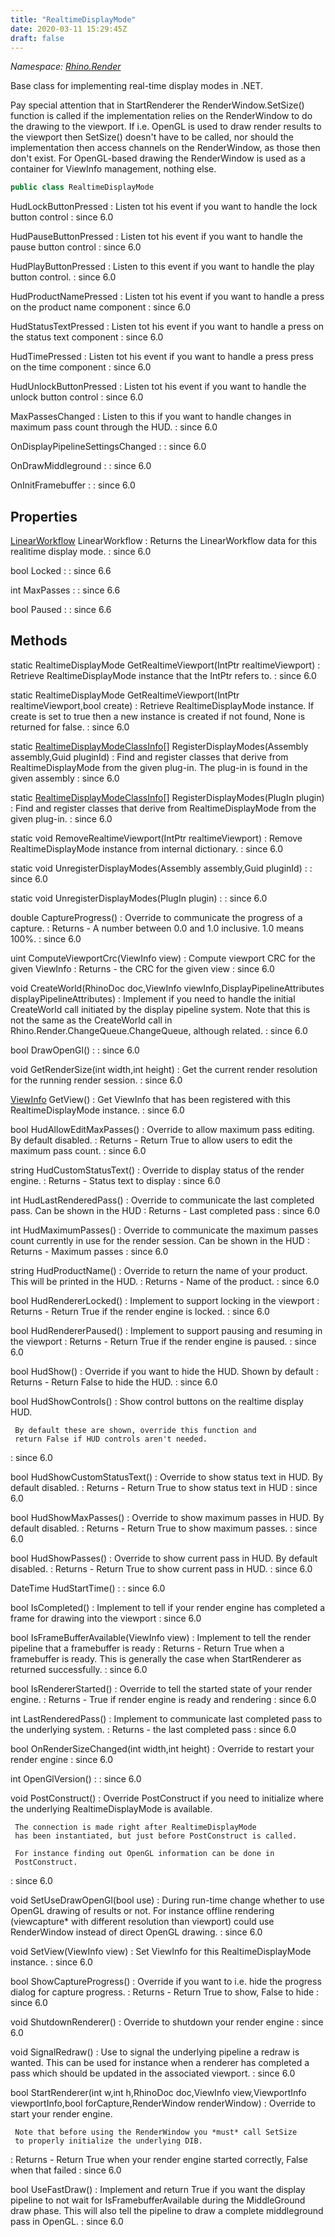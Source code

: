 ```yaml
---
title: "RealtimeDisplayMode"
date: 2020-03-11 15:29:45Z
draft: false
---
```


*Namespace: [Rhino.Render](../)*

Base class for implementing real-time display modes in .NET.
   
   Pay special attention that in StartRenderer the RenderWindow.SetSize()
   function is called if the implementation relies on the RenderWindow to
   do the drawing to the viewport. If i.e. OpenGL is used to draw render
   results to the viewport then SetSize() doesn't have to be called, nor
   should the implementation then access channels on the RenderWindow, as
   those then don't exist. For OpenGL-based drawing the RenderWindow is
   used as a container for ViewInfo management, nothing else.
```cs
public class RealtimeDisplayMode
```

HudLockButtonPressed
: Listen tot his event if you want to handle the lock button control
: since 6.0

HudPauseButtonPressed
: Listen tot his event if you want to handle the pause button control
: since 6.0

HudPlayButtonPressed
: Listen to this event if you want to handle the play button control.
: since 6.0

HudProductNamePressed
: Listen tot his event if you want to handle a press on the product name component
: since 6.0

HudStatusTextPressed
: Listen tot his event if you want to handle a press on the status text component
: since 6.0

HudTimePressed
: Listen tot his event if you want to handle a press press on the time component
: since 6.0

HudUnlockButtonPressed
: Listen tot his event if you want to handle the unlock button control
: since 6.0

MaxPassesChanged
: Listen to this if you want to handle changes in maximum pass count through
     the HUD.
: since 6.0

OnDisplayPipelineSettingsChanged
: 
: since 6.0

OnDrawMiddleground
: 
: since 6.0

OnInitFramebuffer
: 
: since 6.0
## Properties

[LinearWorkflow](/rhinocommon/rhino/render/linearworkflow/) LinearWorkflow
: Returns the LinearWorkflow data for this realitime display mode.
: since 6.0

bool Locked
: 
: since 6.6

int MaxPasses
: 
: since 6.6

bool Paused
: 
: since 6.6
## Methods

static RealtimeDisplayMode GetRealtimeViewport(IntPtr realtimeViewport)
: Retrieve RealtimeDisplayMode instance that the IntPtr refers to.
: since 6.0

static RealtimeDisplayMode GetRealtimeViewport(IntPtr realtimeViewport,bool create)
: Retrieve RealtimeDisplayMode instance. If create is set to true
     then a new instance is created if not found, None is returned for false.
: since 6.0

static [RealtimeDisplayModeClassInfo](/rhinocommon/rhino/render/realtimedisplaymodeclassinfo/)[] RegisterDisplayModes(Assembly assembly,Guid pluginId)
: Find and register classes that derive from RealtimeDisplayMode
     from the given plug-in. The plug-in is found in the given assembly
: since 6.0

static [RealtimeDisplayModeClassInfo](/rhinocommon/rhino/render/realtimedisplaymodeclassinfo/)[] RegisterDisplayModes(PlugIn plugin)
: Find and register classes that derive from RealtimeDisplayMode
     from the given plug-in.
: since 6.0

static void RemoveRealtimeViewport(IntPtr realtimeViewport)
: Remove RealtimeDisplayMode instance from internal dictionary.
: since 6.0

static void UnregisterDisplayModes(Assembly assembly,Guid pluginId)
: 
: since 6.0

static void UnregisterDisplayModes(PlugIn plugin)
: 
: since 6.0

double CaptureProgress()
: Override to communicate the progress of a capture.
: Returns - A number between 0.0 and 1.0 inclusive. 1.0 means 100%.
: since 6.0

uint ComputeViewportCrc(ViewInfo view)
: Compute viewport CRC for the given ViewInfo
: Returns - the CRC for the given view
: since 6.0

void CreateWorld(RhinoDoc doc,ViewInfo viewInfo,DisplayPipelineAttributes displayPipelineAttributes)
: Implement if you need to handle the initial CreateWorld call initiated by the display pipeline system. Note
     that this is not the same as the CreateWorld call in Rhino.Render.ChangeQueue.ChangeQueue, although
     related.
: since 6.0

bool DrawOpenGl()
: 
: since 6.0

void GetRenderSize(int width,int height)
: Get the current render resolution for the running render session.
: since 6.0

[ViewInfo](/rhinocommon/rhino/docobjects/viewinfo/) GetView()
: Get ViewInfo that has been registered with this RealtimeDisplayMode instance.
: since 6.0

bool HudAllowEditMaxPasses()
: Override to allow maximum pass editing. By default disabled.
: Returns - Return True to allow users to edit the maximum pass count.
: since 6.0

string HudCustomStatusText()
: Override to display status of the render engine.
: Returns - Status text to display
: since 6.0

int HudLastRenderedPass()
: Override to communicate the last completed pass. Can be shown in the HUD
: Returns - Last completed pass
: since 6.0

int HudMaximumPasses()
: Override to communicate the maximum passes count currently in use for the render session.
     Can be shown in the HUD
: Returns - Maximum passes
: since 6.0

string HudProductName()
: Override to return the name of your product. This will be printed in
     the HUD.
: Returns - Name of the product.
: since 6.0

bool HudRendererLocked()
: Implement to support locking in the viewport
: Returns - Return True if the render engine is locked.
: since 6.0

bool HudRendererPaused()
: Implement to support pausing and resuming in the viewport
: Returns - Return True if the render engine is paused.
: since 6.0

bool HudShow()
: Override if you want to hide the HUD. Shown by default
: Returns - Return False to hide the HUD.
: since 6.0

bool HudShowControls()
: Show control buttons on the realtime display HUD.
     
     By default these are shown, override this function and
     return False if HUD controls aren't needed.
: since 6.0

bool HudShowCustomStatusText()
: Override to show status text in HUD. By default disabled.
: Returns - Return True to show status text in HUD
: since 6.0

bool HudShowMaxPasses()
: Override to show maximum passes in HUD. By default disabled.
: Returns - Return True to show maximum passes.
: since 6.0

bool HudShowPasses()
: Override to show current pass in HUD. By default disabled.
: Returns - Return True to show current pass in HUD.
: since 6.0

DateTime HudStartTime()
: 
: since 6.0

bool IsCompleted()
: Implement to tell if your render engine has completed a frame for drawing into the viewport
: since 6.0

bool IsFrameBufferAvailable(ViewInfo view)
: Implement to tell the render pipeline that a framebuffer is ready
: Returns - Return True when a framebuffer is ready. This is generally the
     case when StartRenderer as returned successfully.
: since 6.0

bool IsRendererStarted()
: Override to tell the started state of your render engine.
: Returns - True if render engine is ready and rendering
: since 6.0

int LastRenderedPass()
: Implement to communicate last completed pass to the underlying system.
: Returns - the last completed pass
: since 6.0

bool OnRenderSizeChanged(int width,int height)
: Override to restart your render engine
: since 6.0

int OpenGlVersion()
: 
: since 6.0

void PostConstruct()
: Override PostConstruct if you need to initialize where
     the underlying RealtimeDisplayMode is available.
     
     The connection is made right after RealtimeDisplayMode
     has been instantiated, but just before PostConstruct is called.
     
     For instance finding out OpenGL information can be done in
     PostConstruct.
: since 6.0

void SetUseDrawOpenGl(bool use)
: During run-time change whether to use OpenGL drawing of results or not. For instance
     offline rendering (viewcapture* with different resolution than viewport) could use
     RenderWindow instead of direct OpenGL drawing.
: since 6.0

void SetView(ViewInfo view)
: Set ViewInfo for this RealtimeDisplayMode instance.
: since 6.0

bool ShowCaptureProgress()
: Override if you want to i.e. hide the progress dialog for capture progress.
: Returns - Return True to show, False to hide
: since 6.0

void ShutdownRenderer()
: Override to shutdown your render engine
: since 6.0

void SignalRedraw()
: Use to signal the underlying pipeline a redraw is wanted. This can be used
     for instance when a renderer has completed a pass which should be
     updated in the associated viewport.
: since 6.0

bool StartRenderer(int w,int h,RhinoDoc doc,ViewInfo view,ViewportInfo viewportInfo,bool forCapture,RenderWindow renderWindow)
: Override to start your render engine.
     
     Note that before using the RenderWindow you *must* call SetSize
     to properly initialize the underlying DIB.
: Returns - Return True when your render engine started correctly, False when that failed
: since 6.0

bool UseFastDraw()
: Implement and return True if you want the display pipeline to not
     wait for IsFramebufferAvailable during the MiddleGround draw phase.
     This will also tell the pipeline to draw a complete middleground pass in OpenGL.
: since 6.0

